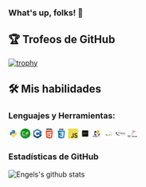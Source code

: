### What's up, folks! 👋

## 🏆 Trofeos de GitHub

[![trophy](https://github-profile-trophy.vercel.app/?username=engelsruiz09&theme=onedark)](https://github.com/ryo-ma/github-profile-trophy)

## 🛠️ Mis habilidades

### Lenguajes y Herramientas:

<code><img height="20" src="https://raw.githubusercontent.com/github/explore/main/topics/python/python.png"></code>
<code><img height="20" src="https://raw.githubusercontent.com/github/explore/main/topics/csharp/csharp.png"></code>
<code><img height="20" src="https://raw.githubusercontent.com/github/explore/main/topics/cpp/cpp.png"></code>
<code><img height="20" src="https://raw.githubusercontent.com/github/explore/main/topics/html/html.png"></code>
<code><img height="20" src="https://raw.githubusercontent.com/github/explore/main/topics/css/css.png"></code>
<code><img height="20" src="https://raw.githubusercontent.com/github/explore/main/topics/javascript/javascript.png"></code>
<code><img height="20" src="https://raw.githubusercontent.com/github/explore/main/topics/assembly/assembly.png"></code>
<code><img height="20" src="https://raw.githubusercontent.com/github/explore/main/topics/riscv/riscv.png"></code>
<code><img height="20" src="https://raw.githubusercontent.com/github/explore/main/topics/mysql/mysql.png"></code>
<code><img height="20" src="https://raw.githubusercontent.com/github/explore/main/topics/flask/flask.png"></code>
<code><img height="20" src="https://raw.githubusercontent.com/github/explore/main/topics/sql-server/sql-server.png"></code>

### Estadísticas de GitHub

![Engels's github stats](https://github-readme-stats.vercel.app/api?username=engelsruiz09&show_icons=true&theme=radical)
